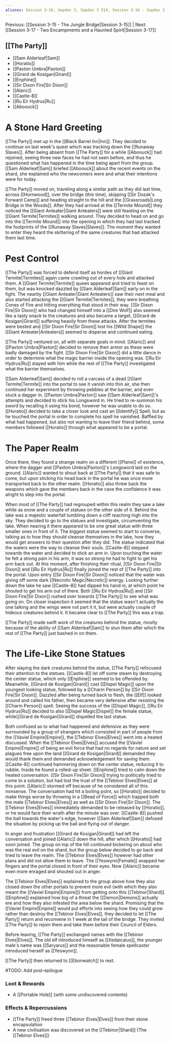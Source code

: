 ```yaml
---
aliases: Session 3-16, Sepdas 3, Sepdas 3 514, Session 3-16 - Sepdas 3 514, Session 3-16 - Sepdas 3 514 - A Stone Hard Greeting
---
```

Previous: [[Session 3-15 - The Jungle Bridge|Session 3-15]] | Next: [[Session 3-17 - Two Encampments and a Haunted Spirit|Session 3-17]] 

## [[The Party]]
 - [[Sam Alderleaf|Sam]]
 - [[Horatio]]
 - [[Paxton Umbra|Paxton]]
 - [[Girard de Kosigan|Girard]]
 - [[Enphine]]
 - [[Sir Dixon Fire|Sir Dixon]]
 - [[Alaric]]
 - [[Castle-8]]
 - [[Ru Eir Hydrus|Ru]]
 - [[Aboouck]]

# A Stone Hard Greeting
[[The Party]] met up in the [[Black Barrel Inn|Inn]]. They decided to continue on last week's quest which was tracking down the [[Runaway Slaves]]. After being absent from [[The Party]] for a while [[Aboouck]] had rejoined, seeing three new faces he had not seen before, and thus he questioned what has happened in the time being apart from the group. [[Sam Alderleaf|Sam]] briefed [[Aboouck]] about the recent events on the shard, she explained who the newcomers were and what their intentions were for today.

[[The Party]] moved on, traveling along a similar path as they did last time, across [[Hornwood]], over the bridge (this time), skipping [[Sir Dozak's Forward Camp]] and heading straight to the hill and the [[Grassroads|Long Bridge in the Woods]]. After they had arrived at the [[Termite Mound]] they noticed the [[Giant Anteater|Giant Anteaters]] were still feasting on the [[Giant Termite|Termites]] walking around.
They decided to head on and go into the [[Termite Mound]] into the opening in which they had last tracked the footprints of the [[Runaway Slaves|Slaves]]. The moment they wanted to enter they heard the skittering of the same creatures that had attacked them last time.

# Pest Control
[[The Party]] was forced to defend itself as hordes of [[Giant Termite|Termites]] again came crawling out of every hole and attacked them. A [[Giant Termite|Termite]] queen appeared and tried to feast on them, but was  knocked dazzled by [[Sam Alderleaf|Sam]] early on in the fight. The nearby [[Giant Anteater|Giant Anteaters]] saw their next meal and also started attacking the [[Giant Termite|Termites]], they were breathing  Cones of Fire and hitting everything that stood in their way. [[Sir Dixon Fire|Sir Dixon]] who had changed himself into a [[Dire Wolf]] also seemed like a tasty snack to the creatures and also became a target, [[Girard de Kosigan|Girard]] suffering heavily from these attacks. After the termites were bested and [[Sir Dixon Fire|Sir Dixon]] lost his [[Wild Shape]] the [[Giant Anteater|Anteaters]] seemed to disperse and continued eating.

[[The Party]] ventured on, all with separate goals in mind. [[Alaric]] and [[Paxton Umbra|Paxton]] decided to remove their armor as these were badly damaged by the fight. [[Sir Dixon Fire|Sir Dixon]] did a little dance in order to determine what the magic barrier inside the opening was. [[Ru Eir Hydrus|Ru]] stayed with him while the rest of [[The Party]] investigated what the barrier themselves.

[[Sam Alderleaf|Sam]] decided to roll a carcass of a dead [[Giant Termite|Termite]] into the portal to see it vanish into thin air, she then continued her experiment by throwing pebbles at the barrier, and even stuck a dagger in. [[Paxton Umbra|Paxton]] saw [[Sam Alderleaf|Sam]]'s attempts and decided to stick his Longsword in. He tried to re-summon his sword by recalling it using his bond, however he was unable to do so. [[Horatio]] decided to take a closer look and cast an [[Identify]] Spell, but as he touched the portal in order to complete his spell he vanished. Baffled by what had happened, but also not wanting to leave their friend behind, some members followed [[Horatio]] through what appeared to be a portal.

# The Paper Realm
Once there, they found a strange realm on a different [[Plane]] of existence, where the dagger and [[Paxton Umbra|Paxton]]'s Longsword laid on the ground. [[Alaric]] wanted to shout back at [[The Party]] that it was safe to come, but upon sticking his head back in the portal he was once more transported back to the other realm. [[Horatio]] also threw back the weapons which gave the members back in the cave the confidence it was alright to step into the portal. 

When most of [[The Party]] had regrouped within this realm they saw a lake white as snow and a couple of statues on the other side of it. Behind the lake was a majestic waterfall tumbling down a cliff reaching high into the sky. They decided to go to the statues and investigate, circumventing the lake. When nearing it there appeared to be one great statue with three smaller ones in front of it. The biggest statue seemed to start to converse, talking as to how they should cleanse themselves in the lake, how they would get answers to their question after they did. The statue indicated that the waters were the way to cleanse their souls. [[Castle-8]] stepped towards the water and decided to stick an arm in. Upon touching the water he felt a strong pain in his arm, it was so strong he had to fight to get his arm back out.
At this moment, after finishing their ritual, [[Sir Dixon Fire|Sir Dixon]] and [[Ru Eir Hydrus|Ru]] finally joined the rest of [[The Party]] into the portal. Upon entry [[Sir Dixon Fire|Sir Dixon]] noticed that the water was giving off some dark [[Necrotic Magic|Necrotic]] energy. Looking further down the lake he saw [[Castle-8]] had dipped his hand in, at which point he shouted to get his arm out of there.
Both [[Ru Eir Hydrus|Ru]] and [[Sir Dixon Fire|Sir Dixon]] rushed over towards [[The Party]] to see what was going on. On closer inspection it seemed that the statue wasn't actually the one talking and the wings were not part it it, but were actually couple of hideous creatures behind it. It became clear to [[The Party]] this was a trap.

[[The Party]] made swift work of the creatures behind the statue, mostly because of the ability of [[Sam Alderleaf|Sam]] to stun them after which the rest of [[The Party]] just bashed in on them.

# The Life-Like Stone Statues
After slaying the dark creatures behind the statue, [[The Party]] refocused their attention to the statues. [[Castle-8]] let off some steam by destroying the center statue, which only [[Enphine]] seemed to be offended by.
Meanwhile, [[Girard de Kosigan|Girard]] cast [[Dispel Magic]] upon the youngest looking statue, followed by a [[Charm Person]] by [[Sir Dixon Fire|Sir Dixon]]. Dazzled after being turned back to flesh, the [[Elf]] looked around and called his father, then became very defensive after resisting the [[Charm Person]] spell.
Seeing the success of the [[Dispel Magic]], [[Ru Eir Hydrus|Ru]] decided to also [[Dispel Magic|Dispel]] the female statue, while[[Girard de Kosigan|Girard]] dispelled the last statue.

Both confused as to what had happened and defensive as they were surrounded by a group of strangers which consisted in part of people from the [[Vaviel Empire|Empire]], the [[Tebinor Elves|Elves]] went into a heated discussed. When the [[Tebinor Elves|Elves]] accused the [[Vaviel Empire|Empire]] of being an evil force that had no regards for nature and set plagues free upon the land [[Girard de Kosigan|Girard]] demanded they would thank them and demanded acknowledgement for saving them. [[Castle-8]] continued hammering down on the center statue, reducing it to rubble. Inside he found a rolled-up sheet. [[Enphine]] tried to calm down the heated conversation. [[Sir Dixon Fire|Sir Dixon]] trying to politically tried to come to a solution, but had lost the trust of the [[Tebinor Elves|Elves]] at this point. [[Alaric]] stormed off because of he considered all of this nonsense.
The conversation had hit a boiling point, so [[Horatio]] decided to make things worse by throwing in a [[Bead of Force]] which trapped both the male [[Tebinor Elves|Elves]] as well as [[Sir Dixon Fire|Sir Dixon]]. The [[Tebinor Elves|Elves]] immediately demanded to be released by [[Horatio]], or he would face their wrath after the minute was over. [[Castle-8]] pushed the ball towards the water's edge, however [[Sam Alderleaf|Sam]] defused the situation by picking up the ball and flying out of danger.

In anger and frustration [[Girard de Kosigan|Girard]] had left the conversation and joined [[Alaric]] down the hill, after which [[Horatio]] had soon joined.
The group on top of the hill continued bickering on about who was the real evil on the shard, but the group below decided to go back and tried to leave the realm. The [[Tebinor Elves|Elves]] however had other plans and did not allow them to leave. The [[Yeswynn|Female]] snapped her fingers and the portal closed in front of their eyes. Now [[Alaric]] became even more enraged and shouted out in anger.

The [[Tebinor Elves|Elves]] explained to the group above how they also closed down the other portals to prevent more evil (with which they also meant the [[Vaviel Empire|Empire]]) from getting onto this [[Tebinor|Shard]]. [[Enphine]] explained how big of a threat the [[Demon|Demons]] actually ere and how they also infested the area below the shard. Promising that the [[Vaviel Empire|Empire]] would put efforts into seeing how they could grow rather than destroy the [[Tebinor Elves|Elves]], they decided to let [[The Party]] return and reconvene in 1 week at the tail of the bridge. They invited [[The Party]] to rejoin them and take them before their Council of Elders.

Before leaving, [[The Party]] exchanged names with the [[Tebinor Elves|Elves]]. The old elf introduced himself as [[Xedaicaius]], the younger male's name was [[Saryarus]] and the reasonable female spellcaster introduced herself as [[Yeswynn]].

[[The Party]] then returned to [[Ebonwatch]] to rest.

#TODO: Add post-epilogue

### Loot & Rewards
- A [[Portable Hole]] (with some undiscovered contents)

### Effects & Repercussions
- [[The Party]] freed three [[Tebinor Elves|Elves]] from their stone encapsulation
- A new civilisation was discovered on the [[Tebinor|Shard]] (The [[Tebinor Elves]])